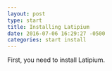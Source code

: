 ```yaml
---
layout: post
type: start
title: Installing Latipium
date: 2016-07-06 16:29:27 -0500
categories: start install
---
```

First, you need to install Latipium.
